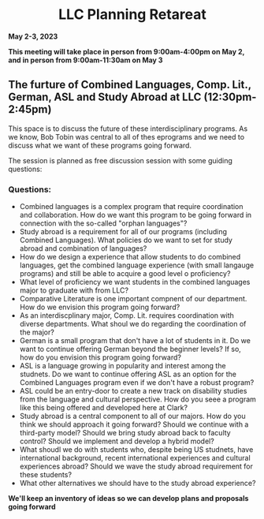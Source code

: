 <H1 style="text-align: center;">LLC Planning Retareat</H1>

**May 2-3, 2023**

**This meeting will take place in person from 9:00am-4:00pm on May 2, and in person from 9:00am-11:30am on May 3**


## The furture of Combined Languages, Comp. Lit., German, ASL and Study Abroad at LLC (12:30pm-2:45pm)

This space is to discuss the future of these interdisciplinary programs. As we know, Bob Tobin was central to all of thes eprograms and we need to discuss what we want of these programs going forward. 

The session is planned as free discussion session with some guiding questions: 

### Questions: 

* Combined languages is a complex program that require coordination and collaboration. How do we want this program to be going forward in connection with the so-called "orphan languages"?
* Study abroad is a requirement for all of our programs (including Combined Languages). What policies do we want to set for study abroad and combination of languages? 
* How do we design a experience that allow students to do combined languages, get the combined language experience (with small langauge programs) and still be able to acquire a good level o proficiency? 
* What level of proficiency we want students in the combined languages major to graduate with from LLC?
* Comparative Literature is one important compnent of our department. How do we envision this program going forward?
* As an interdiscplinary major, Comp. Lit. requires coordination with diverse departments. What shoul we do regarding the coordination of the major?
* German is a small program that don't have a lot of students in it. Do we want to continue offering German beyond the beginner levels? If so, how do you envision this program going forward?
* ASL is a language growing in popularity and interest among the studnets. Do we want to continue offering ASL as an option for the Combined Languages program even if we don't have a robust program?
* ASL could be an entry-door to create a new track on disability studies from the language and cultural perspective. How do you seee a program like this being offered and developed here at Clark?
* Study abroad is a central component to all of our majors. How do you think we should approach it going forward? Should we continue with a third-party model? Should we bring study abroad back to faculty control? Should we implement and develop a hybrid model? 
* What shoudl we do with students who, despite being US studnets, have international background, recent international experiences and cultural experiences abroad? Should we wave the study abroad requirement for these students? 
* What other alternatives we should have to the study abroad experience? 


**We'll keep an inventory of ideas so we can develop plans and proposals going forward**